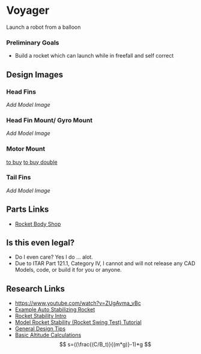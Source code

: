 # Voyager
Launch a robot from a balloon 
### Preliminary Goals 
* Build a rocket which can launch while in freefall and self correct 
## Design Images
### Head Fins 
*Add Model Image*
### Head Fin Mount/ Gyro Mount 
*Add Model Image*
### Motor Mount 
[to buy](https://www.apogeerockets.com/Building-Supplies/Motor-Mount-Kits-Adapters/Motor-Mount-Kits-for-Body-Tubes-56mm-and-Up/Motor-Mount-Kit-24mm-BT80-cardboard-rings)
[to buy double](https://www.apogeerockets.com/Building_Supplies/Motor_Mount_Kits_Adapters/Motor_Mount_Kits_for_Body_Tubes_56mm_and_Up/Motor_Mount_Kit_Dual_24mm_BT80)
### Tail Fins 
*Add Model Image*
## Parts Links 
* [Rocket Body Shop](https://www.apogeerockets.com/Building_Supplies/Body_Tubes)
## Is this even legal?
* Do I even care? Yes I do ... alot.
* Due to ITAR Part 121.1, Category IV, I cannot and will not release any CAD Models, code, or build it for you or anyone.
## Research Links 
* https://www.youtube.com/watch?v=ZUgAvma_vBc
* [Example Auto Stabilizing Rocket](https://workshopscience.com/arduino-rocket-stabilization/)
* [Rocket Stability Intro](https://www.youtube.com/watch?v=qCzF9OfYahc)
* [Model Rocket Stability (Rocket Swing Test) Tutorial](https://www.youtube.com/watch?v=3S7_fg6ZCF4)
* [General Design Tips](https://www.apogeerockets.com/Technical_Publication_16)
* [Basic Altitude Calculations](http://www.rocketmime.com/rockets/rckt_eqn.html)
$$
s=((\frac{(C/B_t)}{(m*g)}-1)*g
$$